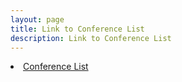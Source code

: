 ```yaml
---
layout: page
title: Link to Conference List
description: Link to Conference List
---
```

  <li><a href="https://docs.google.com/spreadsheets/d/1u9xFgZGLITWv2ob1YqcllcJHiyAk3-wGXSNM5VTNNvc/edit?usp=sharing">Conference List</a></li>

